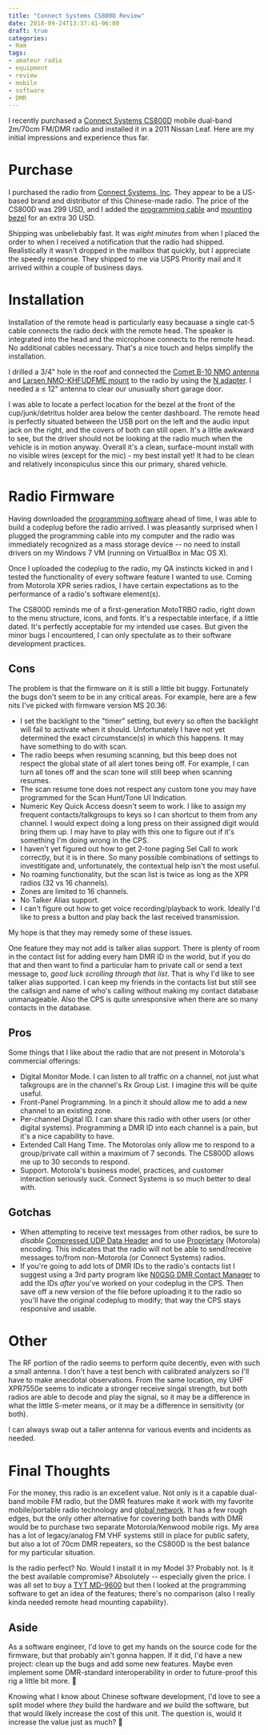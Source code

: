 ```yaml
---
title: "Connect Systems CS800D Review"
date: 2018-09-24T13:37:41-06:00
draft: true
categories:
- Ham
tags:
- amateur radio
- equipment
- review
- mobile
- software
- DMR
---
```


I recently purchased a [Connect Systems CS800D](http://www.connectsystems.com/products/top/radios%20CS800D.htm) mobile dual-band 2m/70cm FM/DMR radio and installed it in a 2011 Nissan Leaf. Here are my initial impressions and experience thus far.

<!--more-->

# Purchase

I purchased the radio from [Connect Systems, Inc](http://www.csi-radios.com/). They appear to be a US-based brand and distributor of this Chinese-made radio. The price of the CS800D was 299 USD, and I added the [programming cable](http://www.csi-radios.com/cs800-801-programming-cables/) and [mounting bezel](http://www.csi-radios.com/cs800d-mounting-bezel/) for an extra 30 USD. 

Shipping was unbeliebably fast. It was *eight minutes* from when I placed the order to when I received a notification that the radio had shipped. Realistically it wasn't dropped in the mailbox that quickly, but I appreciate the speedy response. They shipped to me via USPS Priority mail and it arrived within a couple of business days.

# Installation

Installation of the remote head is particularly easy becauase a single cat-5 cable connects the radio deck with the remote head. The speaker is integrated into the head and the microphone connects to the remote head. No additional cables necessary. That's a nice touch and helps simplify the installation.

I drilled a 3/4" hole in the roof and connected the [Comet B-10 NMO antenna](https://www.hamradio.com/detail.cfm?pid=H0-001415) and [Larsen NMO-KHFUDFME mount](https://www.hamradio.com/detail.cfm?pid=H0-007266) to the radio by using the [N adapter](https://www.hamradio.com/detail.cfm?pid=H0-000479). I needed a ≤ 12" antenna to clear our unusually short garage door.

I was able to locate a perfect location for the bezel at the front of the cup/junk/detritus holder area below the center dashboard. The remote head is perfectly situated between the USB port on the left and the audio input jack on the right, and the covers of both can still open. It's a little awkward to see, but the driver should not be looking at the radio much when the vehicle is in motion anyway. Overall it's a clean, surface-mount install with no visible wires (except for the mic) - my best install yet! It had to be clean and relatively inconspiculus since this our primary, shared vehicle.

# Radio Firmware

Having downloaded the [programming software](http://www.connectsystems.com/software/top/CS800D.htm) ahead of time, I was able to build a codeplug before the radio arrived. I was pleasantly surprised when I plugged the programming cable into my computer and the radio was immediately recognized as a mass storage device -- no need to install drivers on my Windows 7 VM (running on VirtualBox in Mac OS X).

Once I uploaded the codeplug to the radio, my QA instincts kicked in and I tested the functionality of every software feature I wanted to use. Coming from Motorola XPR series radios, I have certain expectations as to the performance of a radio's software element(s).

The CS800D reminds me of a first-generation MotoTRBO radio, right down to the menu structure, icons, and fonts. It's a respectable interface, if a little dated. It's perfectly acceptable for my intended use cases. But given the minor bugs I encountered, I can only spectulate as to their software development practices. 

## Cons

The problem is that the firmware on it is still a little bit buggy. Fortunately the bugs don't seem to be in any critical areas. For example, here are a few nits I've picked with firmware version MS 20.36:

- I set the backlight to the "timer" setting, but every so often the backlight will fail to activate when it should. Unfortunately I have not yet determined the exact circumstance(s) in which this happens. It may have something to do with scan.
- The radio beeps when resuming scanning, but this beep does not respect the global state of all alert tones being off. For example, I can turn all tones off and the scan tone will still beep when scanning resumes.
- The scan resume tone does not respect any custom tone you may have programmed for the Scan Hunt/Tone UI Indication.
- Numeric Key Quick Access doesn't seem to work. I like to assign my frequent contacts/talkgroups to keys so I can shortcut to them from any channel. I would expect doing a long press on their assigned digit would bring them up. I may have to play with this one to figure out if it's something I'm doing wrong in the CPS.
- I haven't yet figured out how to get 2-tone paging Sel Call to work correctly, but it is in there. So many possible combinations of settings to investitigate and, unfortunately, the contextual help isn't the most useful.
- No roaming functionality, but the scan list is twice as long as the XPR radios (32 vs 16 channels).
- Zones are limited to 16 channels.
- No Talker Alias support.
- I can't figure out how to get voice recording/playback to work. Ideally I'd like to press a button and play back the last received transmission.

My hope is that they may remedy some of these issues.

One feature they may not add is talker alias support. There is plenty of room in the contact list for adding every ham DMR ID in the world, but if you do that and then want to find a particular ham to private call or send a text message to, *good luck scrolling through that list*. That is why I'd like to see talker alias supported. I can keep my friends in the contacts list but still see the callsign and name of who's calling without making my contact database unmanageable. Also the CPS is quite unresponsive when there are so many contacts in the database.

## Pros

Some things that I like about the radio that are not present in Motorola's commercial offerings:

- Digital Monitor Mode. I can listen to all traffic on a channel, not just what talkgroups are in the channel's Rx Group List. I imagine this will be quite useful.
- Front-Panel Programming. In a pinch it should allow me to add a new channel to an existing zone.
- Per-channel Digital ID. I can share this radio with other users (or other digital systems). Programming a DMR ID into each channel is a pain, but it's a nice capability to have.
- Extended Call Hang Time. The Motorolas only allow me to respond to a group/private call within a maximum of 7 seconds. The CS800D allows me up to 30 seconds to respond.
- Support. Motorola's business model, practices, and customer interaction seriously suck. Connect Systems is so much better to deal with.

## Gotchas

- When attempting to receive text messages from other radios, be sure to *disable* <u>Compressed UDP Data Header</u> and to use <u>Proprietary</u> (Motorola) encoding. This indicates that the radio will not be able to send/receive messages to/from non-Motorola (or Connect Systems) radios.
- If you're going to add lots of DMR IDs to the radio's contacts list I suggest using a 3rd party program like [N0GSG DMR Contact Manager](http://n0gsg.com/contact-manager/) to add the IDs *after* you've worked on your codeplug in the CPS. Then save off a new version of the file before uploading it to the radio so you'll have the original codeplug to modify; that way the CPS stays responsive and usable.

# Other

The RF portion of the radio seems to perform quite decently, even with such a small antenna. I don't have a test bench with calibrated analyzers so I'll have to make anecdotal observations. From the same location, my UHF XPR7550e seems to indicate a stronger receive singal strength, but both radios are able to decode and play the signal, so it may be a difference in what the little S-meter means, or it may be a difference in sensitivity (or both).

I can always swap out a taller antenna for various events and incidents as needed.

# Final Thoughts

For the money, this radio is an excellent value. Not only is it a capable dual-band mobile FM radio, but the DMR features make it work with my favorite mobile/portable radio technology and [global network](https://brandmeister.network/). It has a few rough edges, but the only other alternative for covering both bands with DMR would be to purchase two separate Motorola/Kenwood mobile rigs. My area has a lot of legacy/analog FM VHF systems still in place for public safety, but also a lot of 70cm DMR repeaters, so the CS800D is the best balance for my particular situation.

Is the radio perfect? No. Would I install it in my Model 3? Probably not. Is it the best available compromise? Absolutely -- especially given the price. I was all set to buy a [TYT MD-9600](http://www.tyt888.com/?mod=product_show&id=108) but then I looked at the programming software to get an idea of the features; there's no comparison (also I really kinda needed remote head mounting capability).

## Aside

As a software engineer, I'd love to get my hands on the source code for the firmware, but that probably ain't gonna happen. If it did, I'd have a new project: clean up the bugs and add some new features. Maybe even implement some DMR-standard interoperability in order to future-proof this rig a little bit more. :slightly_smiling_face:

Knowing what I know about Chinese software development, I'd love to see a split model where *they* build the hardware and *we* build the software, but that would likely increase the cost of this unit. The question is, would it increase the value just as much? :thinking: